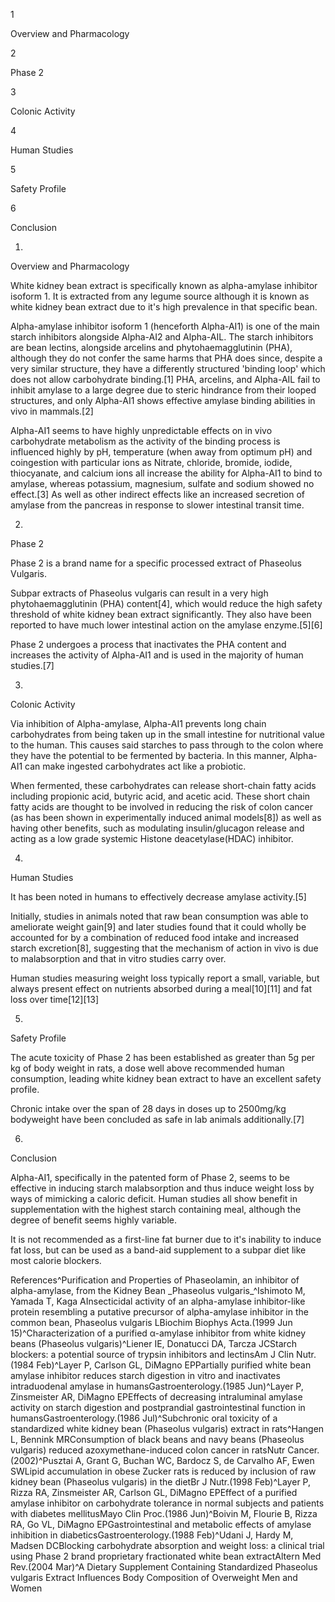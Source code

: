 1

Overview and Pharmacology

2

Phase 2

3

Colonic Activity

4

Human Studies

5

Safety Profile

6

Conclusion

1.

Overview and Pharmacology

White kidney bean extract is specifically known as alpha\-amylase inhibitor isoform 1\. It is extracted from any legume source although it is known as white kidney bean extract due to it's high prevalence in that specific bean.

Alpha\-amylase inhibitor isoform 1 (henceforth Alpha\-AI1\) is one of the main starch inhibitors alongside Alpha\-AI2 and Alpha\-AIL. The starch inhibitors are bean lectins, alongside arcelins and phytohaemagglutinin (PHA), although they do not confer the same harms that PHA does since, despite a very similar structure, they have a differently structured 'binding loop' which does not allow carbohydrate binding.\[1] PHA, arcelins, and Alpha\-AIL fail to inhibit amylase to a large degree due to steric hindrance from their looped structures, and only Alpha\-AI1 shows effective amylase binding abilities in vivo in mammals.\[2]

Alpha\-AI1 seems to have highly unpredictable effects on in vivo carbohydrate metabolism as the activity of the binding process is influenced highly by pH, temperature (when away from optimum pH) and coingestion with particular ions as Nitrate, chloride, bromide, iodide, thiocyanate, and calcium ions all increase the ability for Alpha\-AI1 to bind to amylase, whereas potassium, magnesium, sulfate and sodium showed no effect.\[3] As well as other indirect effects like an increased secretion of amylase from the pancreas in response to slower intestinal transit time.

2.

Phase 2

Phase 2 is a brand name for a specific processed extract of Phaseolus Vulgaris. 

Subpar extracts of Phaseolus vulgaris can result in a very high phytohaemagglutinin (PHA) content\[4], which would reduce the high safety threshold of white kidney bean extract significantly. They also have been reported to have much lower intestinal action on the amylase enzyme.\[5]\[6]

Phase 2 undergoes a process that inactivates the PHA content and increases the activity of Alpha\-AI1 and is used in the majority of human studies.\[7]

3.

Colonic Activity

Via inhibition of Alpha\-amylase, Alpha\-AI1 prevents long chain carbohydrates from being taken up in the small intestine for nutritional value to the human. This causes said starches to pass through to the colon where they have the potential to be fermented by bacteria. In this manner, Alpha\-AI1 can make ingested carbohydrates act like a probiotic.

When fermented, these carbohydrates can release short\-chain fatty acids including propionic acid, butyric acid, and acetic acid. These short chain fatty acids are thought to be involved in reducing the risk of colon cancer (as has been shown in experimentally induced animal models\[8]) as well as having other benefits, such as modulating insulin/glucagon release and acting as a low grade systemic Histone deacetylase(HDAC) inhibitor.

4.

Human Studies

It has been noted in humans to effectively decrease amylase activity.\[5]

Initially, studies in animals noted that raw bean consumption was able to ameliorate weight gain\[9] and later studies found that it could wholly be accounted for by a combination of reduced food intake and increased starch excretion\[8], suggesting that the mechanism of action in vivo is due to malabsorption and that in vitro studies carry over.

Human studies measuring weight loss typically report a small, variable, but always present effect on nutrients absorbed during a meal\[10]\[11] and fat loss over time\[12]\[13]

5.

Safety Profile

The acute toxicity of Phase 2 has been established as greater than 5g per kg of body weight in rats, a dose well above recommended human consumption, leading white kidney bean extract to have an excellent safety profile.

Chronic intake over the span of 28 days in doses up to 2500mg/kg bodyweight have been concluded as safe in lab animals additionally.\[7]

6.

Conclusion

Alpha\-AI1, specifically in the patented form of Phase 2, seems to be effective in inducing starch malabsorption and thus induce weight loss by ways of mimicking a caloric deficit. Human studies all show benefit in supplementation with the highest starch containing meal, although the degree of benefit seems highly variable. 

It is not recommended as a first\-line fat burner due to it's inability to induce fat loss, but can be used as a band\-aid supplement to a subpar diet like most calorie blockers.

References^Purification and Properties of Phaseolamin, an inhibitor of alpha\-amylase, from the Kidney Bean \_Phaseolus vulgaris\_^Ishimoto M, Yamada T, Kaga AInsecticidal activity of an alpha\-amylase inhibitor\-like protein resembling a putative precursor of alpha\-amylase inhibitor in the common bean, Phaseolus vulgaris LBiochim Biophys Acta.(1999 Jun 15)^Characterization of a purified α\-amylase inhibitor from white kidney beans (Phaseolus vulgaris)^Liener IE, Donatucci DA, Tarcza JCStarch blockers: a potential source of trypsin inhibitors and lectinsAm J Clin Nutr.(1984 Feb)^Layer P, Carlson GL, DiMagno EPPartially purified white bean amylase inhibitor reduces starch digestion in vitro and inactivates intraduodenal amylase in humansGastroenterology.(1985 Jun)^Layer P, Zinsmeister AR, DiMagno EPEffects of decreasing intraluminal amylase activity on starch digestion and postprandial gastrointestinal function in humansGastroenterology.(1986 Jul)^Subchronic oral toxicity of a standardized white kidney bean (Phaseolus vulgaris) extract in rats^Hangen L, Bennink MRConsumption of black beans and navy beans (Phaseolus vulgaris) reduced azoxymethane\-induced colon cancer in ratsNutr Cancer.(2002)^Pusztai A, Grant G, Buchan WC, Bardocz S, de Carvalho AF, Ewen SWLipid accumulation in obese Zucker rats is reduced by inclusion of raw kidney bean (Phaseolus vulgaris) in the dietBr J Nutr.(1998 Feb)^Layer P, Rizza RA, Zinsmeister AR, Carlson GL, DiMagno EPEffect of a purified amylase inhibitor on carbohydrate tolerance in normal subjects and patients with diabetes mellitusMayo Clin Proc.(1986 Jun)^Boivin M, Flourie B, Rizza RA, Go VL, DiMagno EPGastrointestinal and metabolic effects of amylase inhibition in diabeticsGastroenterology.(1988 Feb)^Udani J, Hardy M, Madsen DCBlocking carbohydrate absorption and weight loss: a clinical trial using Phase 2 brand proprietary fractionated white bean extractAltern Med Rev.(2004 Mar)^A Dietary Supplement Containing Standardized Phaseolus vulgaris Extract Influences Body Composition of Overweight Men and Women